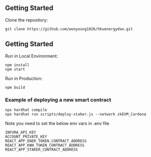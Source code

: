 ## Getting Started

Clone the repository:

```
git clone https://github.com/wonyoung1026/hkuenergydao.git
```

## Getting Started



Run in Local Environment:

```
npm install
npm start
```

Run in Production:

```
npm build
```


### Example of deploying a new smart contract
```
npx hardhat compile
npx hardhat run scripts/deploy-staker.js --network zkEVM_Cardona
```

Note you need to set the below env vars in .env file
```
INFURA_API_KEY
ACCOUNT_PRIVATE_KEY
REACT_APP_ENER_TOKEN_CONTRACT_ADDRESS
REACT_APP_KWH_TOKEN_CONTRACT_ADDRESS
REACT_APP_STAKER_CONTRACT_ADDRESS
```
